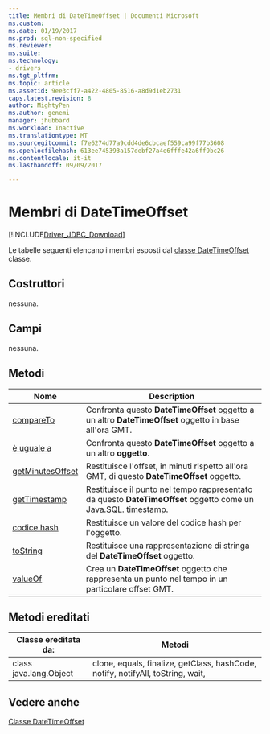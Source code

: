 ```yaml
---
title: Membri di DateTimeOffset | Documenti Microsoft
ms.custom: 
ms.date: 01/19/2017
ms.prod: sql-non-specified
ms.reviewer: 
ms.suite: 
ms.technology:
- drivers
ms.tgt_pltfrm: 
ms.topic: article
ms.assetid: 9ee3cff7-a422-4805-8516-a8d9d1eb2731
caps.latest.revision: 8
author: MightyPen
ms.author: genemi
manager: jhubbard
ms.workload: Inactive
ms.translationtype: MT
ms.sourcegitcommit: f7e6274d77a9cdd4de6cbcaef559ca99f77b3608
ms.openlocfilehash: 613ee745393a157debf27a4e6fffe42a6ff9bc26
ms.contentlocale: it-it
ms.lasthandoff: 09/09/2017

---
```

# <a name="datetimeoffset-members"></a>Membri di DateTimeOffset
[!INCLUDE[Driver_JDBC_Download](../../../includes/driver_jdbc_download.md)]

  Le tabelle seguenti elencano i membri esposti dal [classe DateTimeOffset](../../../connect/jdbc/reference/datetimeoffset-class.md) classe.  
  
## <a name="constructors"></a>Costruttori  
 nessuna.  
  
## <a name="fields"></a>Campi  
 nessuna.  
  
## <a name="methods"></a>Metodi  
  
|Nome|Description|  
|----------|-----------------|  
|[compareTo](../../../connect/jdbc/reference/compareto-method-datetimeoffset.md)|Confronta questo **DateTimeOffset** oggetto a un altro **DateTimeOffset** oggetto in base all'ora GMT.|  
|[è uguale a](../../../connect/jdbc/reference/equals-method-datetimeoffset.md)|Confronta questo **DateTimeOffset** oggetto a un altro **oggetto**.|  
|[getMinutesOffset](../../../connect/jdbc/reference/getminutesoffset-method-datetimeoffset.md)|Restituisce l'offset, in minuti rispetto all'ora GMT, di questo **DateTimeOffset** oggetto.|  
|[getTimestamp](../../../connect/jdbc/reference/gettimestamp-method-datetimeoffset.md)|Restituisce il punto nel tempo rappresentato da questo **DateTimeOffset** oggetto come un Java.SQL. timestamp.|  
|[codice hash](../../../connect/jdbc/reference/hashcode-method-datetimeoffset.md)|Restituisce un valore del codice hash per l'oggetto.|  
|[toString](../../../connect/jdbc/reference/tostring-method-datetimeoffset.md)|Restituisce una rappresentazione di stringa del **DateTimeOffset** oggetto.|  
|[valueOf](../../../connect/jdbc/reference/valueof-method-datetimeoffset.md)|Crea un **DateTimeOffset** oggetto che rappresenta un punto nel tempo in un particolare offset GMT.|  
  
## <a name="inherited-methods"></a>Metodi ereditati  
  
|Classe ereditata da:|Metodi|  
|---------------------------|-------------|  
|class java.lang.Object|clone, equals, finalize, getClass, hashCode, notify, notifyAll, toString, wait,|  
  
## <a name="see-also"></a>Vedere anche  
 [Classe DateTimeOffset](../../../connect/jdbc/reference/datetimeoffset-class.md)  
  
  

